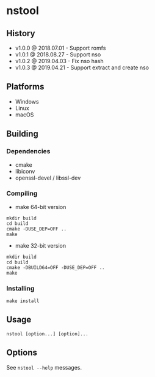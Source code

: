 # nstool

## History

- v1.0.0 @ 2018.07.01 - Support romfs
- v1.0.1 @ 2018.08.27 - Support nso
- v1.0.2 @ 2019.04.03 - Fix nso hash
- v1.0.3 @ 2019.04.21 - Support extract and create nso

## Platforms

- Windows
- Linux
- macOS

## Building

### Dependencies

- cmake
- libiconv
- openssl-devel / libssl-dev

### Compiling

- make 64-bit version
~~~
mkdir build
cd build
cmake -DUSE_DEP=OFF ..
make
~~~

- make 32-bit version
~~~
mkdir build
cd build
cmake -DBUILD64=OFF -DUSE_DEP=OFF ..
make
~~~

### Installing

~~~
make install
~~~

## Usage

~~~
nstool [option...] [option]...
~~~

## Options

See `nstool --help` messages.
